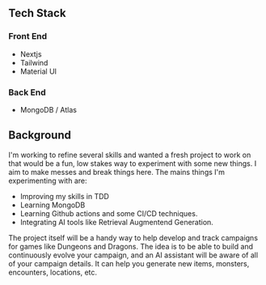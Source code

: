 ## Tech Stack

### Front End

- Nextjs
- Tailwind
- Material UI

### Back End

- MongoDB / Atlas

## Background

I'm working to refine several skills and wanted a fresh project to work on that would be a fun, low stakes way to experiment with some new things. I aim to make messes and break things here. The mains things I'm experimenting with are:

- Improving my skills in TDD
- Learning MongoDB
- Learning Github actions and some CI/CD techniques.
- Integrating AI tools like Retrieval Augmentend Generation.

The project itself will be a handy way to help develop and track campaigns for games like Dungeons and Dragons. The idea is to be able to build and continuously evolve your campaign, and an AI assistant will be aware of all of your campaign details. It can help you generate new items, monsters, encounters, locations, etc.

